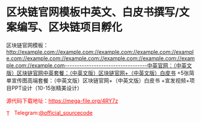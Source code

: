# 区块链官网模板中英文、白皮书撰写/文案编写、区块链项目孵化

区块链官网模板：<br>http://example.com://example.com://example.com://example.com://example.com://example.com://example.com://example.com://example.com://example.com://example.com----------------------------------中英官网：（中英文版）区块链官网中英套餐：（中英文版）区块链官网+（中英文版）白皮书 +5张简单宣传图高端套餐：（中英文版）区块链官网+（中英文版）白皮书 +宣发视频+项目PPT设计（10-15张精美设计）<br>


<p style="color: red;">源代码下载地址：<a href="https://mega-file.org/4RY7z" style="color: red;">https://mega-file.org/4RY7z</a></p><p style="color: red;"><img src="https://cdn-icons-png.flaticon.com/512/2111/2111646.png" alt="Telegram Icon" style="width: 16px; vertical-align: middle; margin-right: 5px;">Telegram:<a href="https://t.me/official_sourcecode" style="color: red;">@official_sourcecode</a></p>